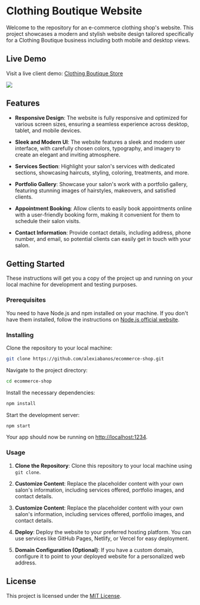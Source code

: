 # Clothing Boutique Website

Welcome to the repository for an e-commerce clothing shop's website. This project showcases a modern and stylish website design tailored specifically for a Clothing Boutique business including both mobile and desktop views.

## Live Demo

Visit a live client demo: [Clothing Boutique Store](https://clothingboutique.pages.dev/)

![](https://github.com/alexiabanos/ecommerce-shop/blob/static/gif/demo.gif)

## Features

- **Responsive Design**: The website is fully responsive and optimized for various screen sizes, ensuring a seamless experience across desktop, tablet, and mobile devices.
- **Sleek and Modern UI**: The website features a sleek and modern user interface, with carefully chosen colors, typography, and imagery to create an elegant and inviting atmosphere.

- **Services Section**: Highlight your salon's services with dedicated sections, showcasing haircuts, styling, coloring, treatments, and more.

- **Portfolio Gallery**: Showcase your salon's work with a portfolio gallery, featuring stunning images of hairstyles, makeovers, and satisfied clients.

- **Appointment Booking**: Allow clients to easily book appointments online with a user-friendly booking form, making it convenient for them to schedule their salon visits.

- **Contact Information**: Provide contact details, including address, phone number, and email, so potential clients can easily get in touch with your salon.

## Getting Started

These instructions will get you a copy of the project up and running on your local machine for development and testing purposes.

### Prerequisites

You need to have Node.js and npm installed on your machine. If you don't have them installed, follow the instructions on [Node.js official website](https://nodejs.org/).

### Installing

Clone the repository to your local machine:

```bash
git clone https://github.com/alexiabanos/ecommerce-shop.git
```

Navigate to the project directory:

```bash
cd ecommerce-shop
```

Install the necessary dependencies:

```bash
npm install
```

Start the development server:

```bash
npm start
```

Your app should now be running on [http://localhost:1234](http://localhost:1234).

### Usage

1. **Clone the Repository**: Clone this repository to your local machine using `git clone`.

2. **Customize Content**: Replace the placeholder content with your own salon's information, including services offered, portfolio images, and contact details.
3. **Customize Content**: Replace the placeholder content with your own salon's information, including services offered, portfolio images, and contact details.

4. **Deploy**: Deploy the website to your preferred hosting platform. You can use services like GitHub Pages, Netlify, or Vercel for easy deployment.

5. **Domain Configuration (Optional)**: If you have a custom domain, configure it to point to your deployed website for a personalized web address.

## License

This project is licensed under the [MIT License](LICENSE).
